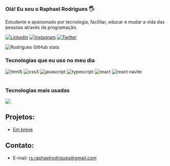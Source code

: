 ### Olá! Eu sou o Raphael Rodrigues 🖐️

Estudante e apaixonado por tecnologia, facilitar, educar e mudar a vida das pessoas através da programação.

[![Linkedin](https://img.shields.io/badge/LinkedIn-0077B5?style=for-the-badge&logo=linkedin&logoColor=white)](https://www.linkedin.com/in/raphael-rodrigues-a4972716a/)
[![Instagram](https://img.shields.io/badge/Instagram-E4405F?style=for-the-badge&logo=instagram&logoColor=white)](https://www.instagram.com/dvrapha_/)
[![Twitter](https://img.shields.io/badge/Twitter-1DA1F2?style=for-the-badge&logo=twitter&logoColor=white)](twitter.com/RaphaDvlp?s=09)

![Rodrigues GitHub stats](https://github-readme-stats.vercel.app/api?username=raphadvlp&show_icons=true&theme=radical)

### Tecnologias que eu uso no meu dia

<div style="display: inline_block">
    <img alt="html5" src="https://img.shields.io/badge/HTML5-E34F26?style=for-the-badge&logo=html5&logoColor=white" />
    <img alt="css3" src="https://img.shields.io/badge/CSS3-1572B6?style=for-the-badge&logo=css3&logoColor=white" />
    <img alt="javascript" src="https://img.shields.io/badge/JavaScript-323330?style=for-the-badge&logo=javascript&logoColor=F7DF1E" />
    <img alt="typescript" src="https://img.shields.io/badge/TypeScript-007ACC?style=for-the-badge&logo=typescript&logoColor=white" />
    <img alt="react" src="https://img.shields.io/badge/React-20232A?style=for-the-badge&logo=react&logoColor=61DAFB" />
    <img alt="react navite" src="https://img.shields.io/badge/React_Native-20232A?style=for-the-badge&logo=react&logoColor=61DAFB" />
</div><br/>

### Tecnologias mais usadas

![](https://github-readme-stats.vercel.app/api/top-langs/?username=raphadvlp&theme=blue-green)


## Projetos:
- [Em breve](colocarlink)

## Contato:
-  E-mail: rs.raphaelrodrigues@gmail.com
